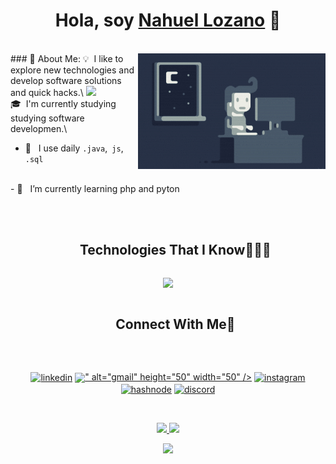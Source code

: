  <div align="center">
     <h1 align="center">Hola, soy <a href="">Nahuel Lozano</a> 👋</h1>
 </div>
 <img src="">
 
 
 <br>
 <img alt="Night Coding" src="https://raw.githubusercontent.com/AVS1508/AVS1508/master/assets/Night-Coding.gif" align="right"/>
### 🤵 About Me:
💡 &nbsp;I like to explore new technologies and develop software solutions and quick hacks.\
<img src="https://media.giphy.com/media/WUlplcMpOCEmTGBtBW/giphy.gif" width="30">
<br>  
🎓 &nbsp;I'm currently studying studying software developmen.\
    
- 🤔 &nbsp; I use daily ```.java```,``` js```, ```.sql```
<br>
- 🌱 &nbsp; I’m currently learning php and pyton
 <br>
 <br>
<div id="user-content-toc">
  <ul align="center">
   <br>
    <summary><h2 style="display: inline-block">Technologies That I Know👨🏻‍💻</h2></summary>
  </ul>
</div>
<!--tech stack icons-->
<p align="center">
<a href="https://skillicons.dev">
    <img src="https://skillicons.dev/icons?i=git,css,discord,php,github,html,java,js,linux,mysql,nodejs,react " />
  </a>
</p>


<!-- Connect with me -->
<!--h2 without bottom border-->
<div id="user-content-toc">
  <ul align="center">
    <summary><h2 style="display: inline-block">Connect With Me🤝</h2></summary>
  </ul>
</div>

<br>

<!--icons and links-->
<p align="center">
<a href="https://www.linkedin.com/in/nahuel-lozano-1862a7302" target="blank"><img align="center" src="https://user-images.githubusercontent.com/88904952/234979284-68c11d7f-1acc-4f0c-ac78-044e1037d7b0.png" alt="linkedin" height="50" width="50" /></a>
<a href="  " target="blank"><img align="center" src="//www.w3.org/2000/svg">" alt="gmail" height="50" width="50" /></a> 
<a href="https://www.instagram.com/lozanonahue?igsh=MnE0cHAyZ2pqOWNi" target="blank"><img align="center" src="https://user-images.githubusercontent.com/88904952/234981169-2dd1e58f-4b7e-468c-8213-034ba62156c3.png" alt="instagram" height="50" width="50" /></a>
<a href="" target="blank"><img align="center" src="https://user-images.githubusercontent.com/88904952/234982196-562aea17-5532-4550-8c08-1c7cb994a541.png" alt="hashnode" height="50" width="50" /></a>
<a href="https://discordapp.com/users/751515335009501235" target="blank"><img align="center" src="https://user-images.githubusercontent.com/88904952/234982627-019fd336-6248-453c-9b05-97c13fd1d207.png" alt="discord" height="50" width="50" /></a>
  
</p>

<br>

<p align="center">
  <a href="https://github.com/NahueeLozano">
    <img height="180em" src="https://github-readme-stats-eight-theta.vercel.app/api?username=NahueeLozano&show_icons=true&theme=algolia&include_all_commits=true&count_private=true"/>
  </a>
  <a href="https://github.com/NahueeLozano">
    <img height="180em" src="https://github-readme-stats-eight-theta.vercel.app/api/top-langs/?username=NahueeLozano&layout=compact&langs_count=8&theme=algolia"/>
  </a>
</p>

<p align="center">
  <img height="180em" src="https://github-readme-streak-stats.herokuapp.com/?user=NahueeLozano&theme=dark&hide_border=true"/>
</p>



